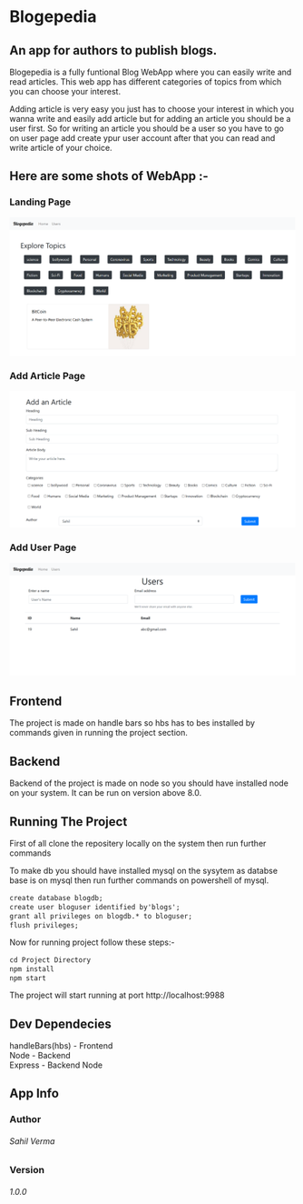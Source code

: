 # Blogepedia
## An app for authors to publish blogs.

Blogepedia is a fully funtional Blog WebApp where you can easily write
and read articles. 
This web app has different categories of topics from which you can choose 
your interest.

Adding article is very easy you just has to choose your interest in which you wanna write and easily add article but for adding an article you should be a user first. So for writing an article you should be a user so you have to go on user page add create ypur user account after that you can read and write article of your choice.

## Here are some shots of WebApp :-
### Landing Page
<img src="Home.png"/>

### Add Article Page
<img src="addArticle.png"/>

### Add User Page
<img src="Users.png"/>

## Frontend 
The project is made on handle bars so hbs has to bes installed by commands given in running the project section.

## Backend 
Backend of the project is made on node so you should have installed node on your system. It can be run on version above 8.0.

## Running The Project
First of all clone the repositery locally on the system
then run further commands<br/>

To make db you should have installed mysql on the sysytem as databse base is on mysql
then run further commands on powershell of mysql.
```
create database blogdb;
create user bloguser identified by'blogs';
grant all privileges on blogdb.* to bloguser;
flush privileges;

```
Now for running project follow these steps:-
```
cd Project Directory
npm install
npm start
```
The project will start running at port http://localhost:9988 

## Dev Dependecies
handleBars(hbs) - Frontend <br/>
Node - Backend <br/>
Express - Backend
Node
## App Info
### Author 
###### Sahil Verma
### Version
###### 1.0.0
